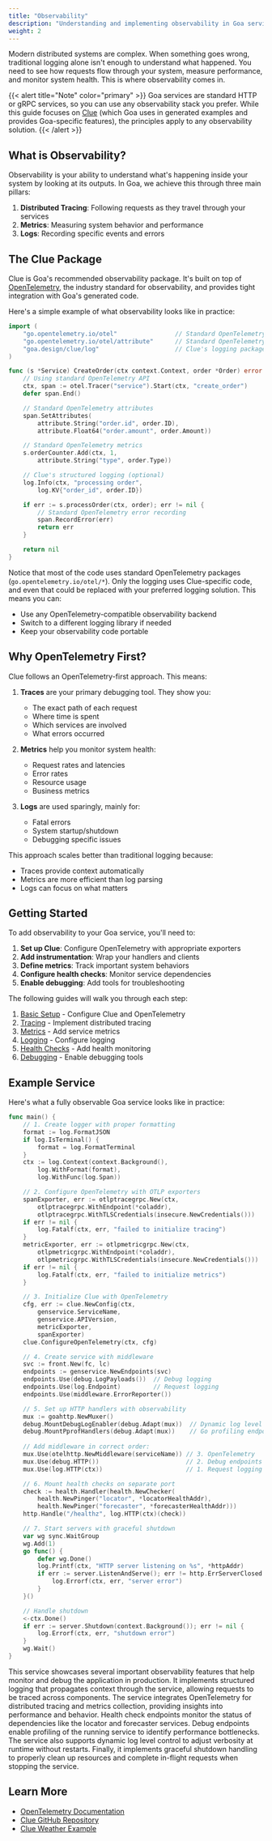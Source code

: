 ```yaml
---
title: "Observability"
description: "Understanding and implementing observability in Goa services"
weight: 2
---
```


Modern distributed systems are complex. When something goes wrong, traditional
logging alone isn't enough to understand what happened. You need to see how
requests flow through your system, measure performance, and monitor system
health. This is where observability comes in.

{{< alert title="Note" color="primary" >}}
Goa services are standard HTTP or gRPC services, so you can use any
observability stack you prefer. While this guide focuses on
[Clue](https://github.com/goadesign/clue) (which Goa uses in generated examples
and provides Goa-specific features), the principles apply to any observability
solution.
{{< /alert >}}

## What is Observability?

Observability is your ability to understand what's happening inside your system
by looking at its outputs. In Goa, we achieve this through three main pillars:

1. **Distributed Tracing**: Following requests as they travel through your services
2. **Metrics**: Measuring system behavior and performance
3. **Logs**: Recording specific events and errors

## The Clue Package

Clue is Goa's recommended observability package. It's built on top of
[OpenTelemetry](https://opentelemetry.io), the industry standard for
observability, and provides tight integration with Goa's generated code.

Here's a simple example of what observability looks like in practice:

```go
import (
    "go.opentelemetry.io/otel"                // Standard OpenTelemetry
    "go.opentelemetry.io/otel/attribute"      // Standard OpenTelemetry
    "goa.design/clue/log"                     // Clue's logging package
)

func (s *Service) CreateOrder(ctx context.Context, order *Order) error {
    // Using standard OpenTelemetry API
    ctx, span := otel.Tracer("service").Start(ctx, "create_order")
    defer span.End()

    // Standard OpenTelemetry attributes
    span.SetAttributes(
        attribute.String("order.id", order.ID),
        attribute.Float64("order.amount", order.Amount))

    // Standard OpenTelemetry metrics
    s.orderCounter.Add(ctx, 1,
        attribute.String("type", order.Type))

    // Clue's structured logging (optional)
    log.Info(ctx, "processing order",
        log.KV{"order_id", order.ID})

    if err := s.processOrder(ctx, order); err != nil {
        // Standard OpenTelemetry error recording
        span.RecordError(err)
        return err
    }

    return nil
}
```

Notice that most of the code uses standard OpenTelemetry packages
(`go.opentelemetry.io/otel/*`). Only the logging uses Clue-specific code, and
even that could be replaced with your preferred logging solution. This means you
can:
- Use any OpenTelemetry-compatible observability backend
- Switch to a different logging library if needed
- Keep your observability code portable

## Why OpenTelemetry First?

Clue follows an OpenTelemetry-first approach. This means:

1. **Traces** are your primary debugging tool. They show you:
   - The exact path of each request
   - Where time is spent
   - Which services are involved
   - What errors occurred

2. **Metrics** help you monitor system health:
   - Request rates and latencies
   - Error rates
   - Resource usage
   - Business metrics

3. **Logs** are used sparingly, mainly for:
   - Fatal errors
   - System startup/shutdown
   - Debugging specific issues

This approach scales better than traditional logging because:
- Traces provide context automatically
- Metrics are more efficient than log parsing
- Logs can focus on what matters

## Getting Started

To add observability to your Goa service, you'll need to:

1. **Set up Clue**: Configure OpenTelemetry with appropriate exporters
2. **Add instrumentation**: Wrap your handlers and clients
3. **Define metrics**: Track important system behaviors
4. **Configure health checks**: Monitor service dependencies
5. **Enable debugging**: Add tools for troubleshooting

The following guides will walk you through each step:

1. [Basic Setup](1-setup) - Configure Clue and OpenTelemetry
2. [Tracing](2-tracing) - Implement distributed tracing
3. [Metrics](3-metrics) - Add service metrics
4. [Logging](4-logging) - Configure logging
5. [Health Checks](5-health) - Add health monitoring
6. [Debugging](6-debugging) - Enable debugging tools

## Example Service

Here's what a fully observable Goa service looks like in practice:

```go
func main() {
    // 1. Create logger with proper formatting
    format := log.FormatJSON
    if log.IsTerminal() {
        format = log.FormatTerminal
    }
    ctx := log.Context(context.Background(),
        log.WithFormat(format),
        log.WithFunc(log.Span))

    // 2. Configure OpenTelemetry with OTLP exporters
    spanExporter, err := otlptracegrpc.New(ctx,
        otlptracegrpc.WithEndpoint(*coladdr),
        otlptracegrpc.WithTLSCredentials(insecure.NewCredentials()))
    if err != nil {
        log.Fatalf(ctx, err, "failed to initialize tracing")
    }
    metricExporter, err := otlpmetricgrpc.New(ctx,
        otlpmetricgrpc.WithEndpoint(*coladdr),
        otlpmetricgrpc.WithTLSCredentials(insecure.NewCredentials()))
    if err != nil {
        log.Fatalf(ctx, err, "failed to initialize metrics")
    }

    // 3. Initialize Clue with OpenTelemetry
    cfg, err := clue.NewConfig(ctx,
        genservice.ServiceName,
        genservice.APIVersion,
        metricExporter,
        spanExporter)
    clue.ConfigureOpenTelemetry(ctx, cfg)

    // 4. Create service with middleware
    svc := front.New(fc, lc)
    endpoints := genservice.NewEndpoints(svc)
    endpoints.Use(debug.LogPayloads())  // Debug logging
    endpoints.Use(log.Endpoint)         // Request logging
    endpoints.Use(middleware.ErrorReporter())

    // 5. Set up HTTP handlers with observability
    mux := goahttp.NewMuxer()
    debug.MountDebugLogEnabler(debug.Adapt(mux))  // Dynamic log level control
    debug.MountPprofHandlers(debug.Adapt(mux))    // Go profiling endpoints
    
    // Add middleware in correct order:
    mux.Use(otelhttp.NewMiddleware(serviceName)) // 3. OpenTelemetry
    mux.Use(debug.HTTP())                        // 2. Debug endpoints
    mux.Use(log.HTTP(ctx))                       // 1. Request logging

    // 6. Mount health checks on separate port
    check := health.Handler(health.NewChecker(
        health.NewPinger("locator", *locatorHealthAddr),
        health.NewPinger("forecaster", *forecasterHealthAddr)))
    http.Handle("/healthz", log.HTTP(ctx)(check))

    // 7. Start servers with graceful shutdown
    var wg sync.WaitGroup
    wg.Add(1)
    go func() {
        defer wg.Done()
        log.Printf(ctx, "HTTP server listening on %s", *httpAddr)
        if err := server.ListenAndServe(); err != http.ErrServerClosed {
            log.Errorf(ctx, err, "server error")
        }
    }()

    // Handle shutdown
    <-ctx.Done()
    if err := server.Shutdown(context.Background()); err != nil {
        log.Errorf(ctx, err, "shutdown error")
    }
    wg.Wait()
}
```

This service showcases several important observability features that help
monitor and debug the application in production. It implements structured
logging that propagates context through the service, allowing requests to be
traced across components. The service integrates OpenTelemetry for distributed
tracing and metrics collection, providing insights into performance and
behavior. Health check endpoints monitor the status of dependencies like the
locator and forecaster services. Debug endpoints enable profiling of the running
service to identify performance bottlenecks. The service also supports dynamic
log level control to adjust verbosity at runtime without restarts. Finally, it
implements graceful shutdown handling to properly clean up resources and
complete in-flight requests when stopping the service.

## Learn More

- [OpenTelemetry Documentation](https://opentelemetry.io/docs/)
- [Clue GitHub Repository](https://github.com/goadesign/clue)
- [Clue Weather Example](https://github.com/goadesign/clue/tree/main/example/weather)

